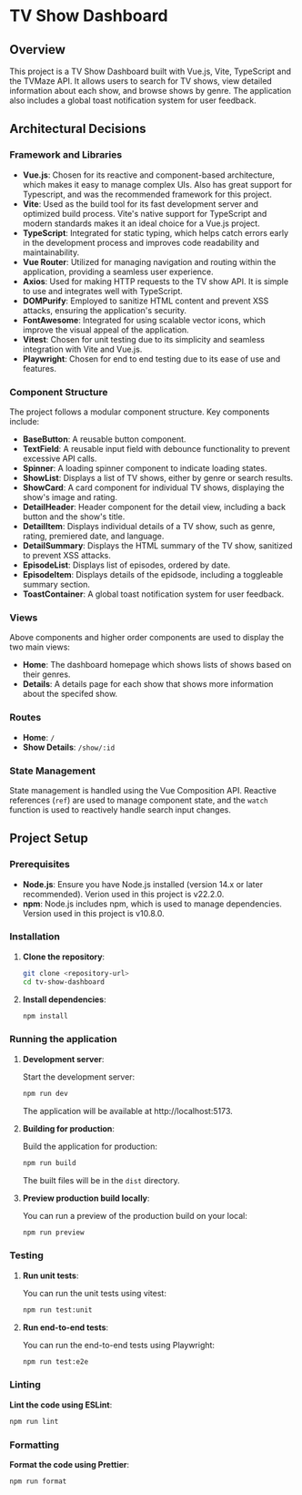 # TV Show Dashboard

## Overview

This project is a TV Show Dashboard built with Vue.js, Vite, TypeScript and the TVMaze API. It allows users to search for TV shows, view detailed information about each show, and browse shows by genre. The application also includes a global toast notification system for user feedback.

## Architectural Decisions

### Framework and Libraries

- **Vue.js**: Chosen for its reactive and component-based architecture, which makes it easy to manage complex UIs. Also has great support for Typescript, and was the recommended framework for this project.
- **Vite**: Used as the build tool for its fast development server and optimized build process. Vite's native support for TypeScript and modern  standards makes it an ideal choice for a Vue.js project.
- **TypeScript**: Integrated for static typing, which helps catch errors early in the development process and improves code readability and maintainability.
- **Vue Router**: Utilized for managing navigation and routing within the application, providing a seamless user experience.
- **Axios**: Used for making HTTP requests to the TV show API. It is simple to use and integrates well with TypeScript.
- **DOMPurify**: Employed to sanitize HTML content and prevent XSS attacks, ensuring the application's security.
- **FontAwesome**: Integrated for using scalable vector icons, which improve the visual appeal of the application.
- **Vitest**: Chosen for unit testing due to its simplicity and seamless integration with Vite and Vue.js.
- **Playwright**: Chosen for end to end testing due to its ease of use and features.

### Component Structure

The project follows a modular component structure. Key components include:

- **BaseButton**: A reusable button component.
- **TextField**: A reusable input field with debounce functionality to prevent excessive API calls.
- **Spinner**: A loading spinner component to indicate loading states.
- **ShowList**: Displays a list of TV shows, either by genre or search results.
- **ShowCard**: A card component for individual TV shows, displaying the show's image and rating.
- **DetailHeader**: Header component for the detail view, including a back button and the show's title.
- **DetailItem**: Displays individual details of a TV show, such as genre, rating, premiered date, and language.
- **DetailSummary**: Displays the HTML summary of the TV show, sanitized to prevent XSS attacks.
- **EpisodeList**: Displays list of episodes, ordered by date.
- **EpisodeItem**: Displays details of the epidsode, including a toggleable summary section.
- **ToastContainer**: A global toast notification system for user feedback.

### Views

Above components and higher order components are used to display the two main views:

- **Home**: The dashboard homepage which shows lists of shows based on their genres.
- **Details**: A details page for each show that shows more information about the specifed show.

### Routes

- **Home**: `/`
- **Show Details**: `/show/:id`



### State Management

State management is handled using the Vue Composition API. Reactive references (`ref`) are used to manage component state, and the `watch` function is used to reactively handle search input changes.

## Project Setup

### Prerequisites

- **Node.js**: Ensure you have Node.js installed (version 14.x or later recommended). Verion used in this project is v22.2.0.
- **npm**: Node.js includes npm, which is used to manage dependencies. Version used in this project is v10.8.0.

### Installation

1. **Clone the repository**:

   ```bash
   git clone <repository-url>
   cd tv-show-dashboard
   ```

2. **Install dependencies**:
   ```bash
   npm install
   ```

### Running the application

1. **Development server**:

   Start the development server:

   ```bash
   npm run dev
   ```

   The application will be available at http://localhost:5173.

2. **Building for production**:

   Build the application for production:

   ```bash
   npm run build
   ```

   The built files will be in the `dist` directory.

3. **Preview production build locally**:

   You can run a preview of the production build on your local:

   ```bash
   npm run preview
   ```

### Testing

1. **Run unit tests**:

    You can run the unit tests using vitest:

    ```bash
    npm run test:unit
    ```

2. **Run end-to-end tests**:

    You can run the end-to-end tests using Playwright:
    
    ```bash
    npm run test:e2e
    ```

### Linting

  **Lint the code using ESLint**:

  ```bash
  npm run lint
  ```

### Formatting

  **Format the code using Prettier**:

  ```bash
  npm run format
  ```
